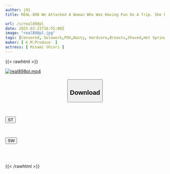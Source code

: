 ```yaml
---
author: j91
title: REAL-898 We Attacked A Woman Who Was Having Fun On A Trip. She Had A Fair Complexion And A Nice Body, So We All Used Her As A Sex Slave... Semen-covered Group Rape Video. Minami Shiori

url: /v/real898pl
date: 2025-03-21T16:55:00Z
image: "real898pl.jpg"
tags: [Censored, Solowork,POV,Nasty, Hardcore,Breasts,Shaved,Hot Spring	]
maker: [ K.M.Produce  ]
actress: [ Minami Shiori ]
---
```



{{< rawhtml >}}

<div class="video" data-videoid="WD7gLBj8K0Cbvpa">
    <a href="javascript:;">
        <img src="/v/real898pl/real898pl.jpg" width="WIDTH" height="HEIGHT" alt="real898pl.mp4" loading="lazy">
    </a>
</div>

<script type="text/javascript" src="https://j91.asia/asset/on-demand-st.js"></script>

<br>
  <link rel="stylesheet" href="https://j91.asia/asset/bs5.css">
  
  <center>
  <button class="btn btn-primary" type="button" data-bs-toggle="collapse" data-bs-target=".multi-collapse" aria-expanded="false" aria-controls="multiCollapseExample1 multiCollapseExample2"><h2>Download</h2></button></center>
</p>
<div class="row">
  <div class="col">
    <div class="collapse multi-collapse" id="multiCollapseExample1">
      <div class="card card-body">
	      	      <br>
<div class="buttons">  
<p><a href="/v/real898pl/st.html" target="_blank"><button class="btn-hover color-3"><i class="fa fa-download"></i> ST</button></a></p></div>
    </div>
  </div>
</div>
  <div class="col">
    <div class="collapse multi-collapse" id="multiCollapseExample2">
      <div class="card card-body">
	      <br>
<div class="buttons">
<p><a href="/v/real898pl/sw.html" target="_blank"><button class="btn-hover color-2"><i class="fa fa-download"></i> SW</button></a></p></div>
<br><br>
      </div>
    </div>
  </div>
</div>

{{< /rawhtml >}}
